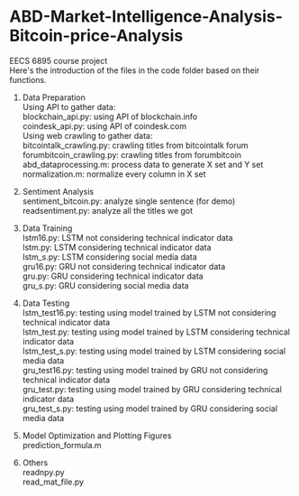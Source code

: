 # ABD-Market-Intelligence-Analysis-Bitcoin-price-Analysis
EECS 6895 course project<br />
Here's the introduction of the files in the code folder based on their functions.<br />
1. Data Preparation<br />
Using API to gather data:<br />
blockchain_api.py: using API of blockchain.info<br />
coindesk_api.py: using API of coindesk.com<br />
Using web crawling to gather data:<br />
bitcointalk_crawling.py: crawling titles from bitcointalk forum<br />
forumbitcoin_crawling.py: crawling titles from forumbitcoin<br />
abd_dataprocessing.m: process data to generate X set and Y set<br />
normalization.m: normalize every column in X set<br />

2. Sentiment Analysis<br />
sentiment_bitcoin.py: analyze single sentence (for demo)<br />
readsentiment.py: analyze all the titles we got<br />

3. Data Training<br />
lstm16.py: LSTM not considering technical indicator data<br />
lstm.py: LSTM considering technical indicator data<br />
lstm_s.py: LSTM considering social media data<br />
gru16.py: GRU not considering technical indicator data<br />
gru.py: GRU considering technical indicator data<br />
gru_s.py: GRU considering social media data<br />

4. Data Testing<br />
lstm_test16.py: testing using model trained by LSTM not considering technical indicator data<br />
lstm_test.py: testing using model trained by LSTM considering technical indicator data<br />
lstm_test_s.py: testing using model trained by LSTM considering social media data<br />
gru_test16.py: testing using model trained by GRU not considering technical indicator data<br />
gru_test.py: testing using model trained by GRU considering technical indicator data<br />
gru_test_s.py: testing using model trained by GRU considering social media data<br />

5. Model Optimization and Plotting Figures<br />
prediction_formula.m<br />

6. Others<br />
readnpy.py<br />
read_mat_file.py<br />
